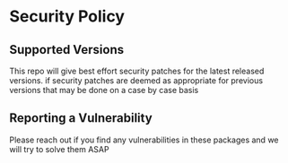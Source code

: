 # Security Policy

## Supported Versions

This repo will give best effort security patches for the latest released versions. if security patches are deemed as appropriate for previous versions that may be done on a case by case basis

## Reporting a Vulnerability

Please reach out if you find any vulnerabilities in these packages and we will try to solve them ASAP

